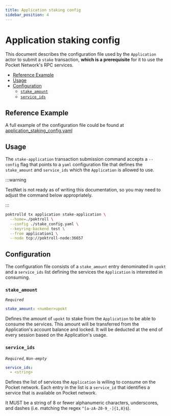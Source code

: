 ```yaml
---
title: Application staking config
sidebar_position: 4
---
```


# Application staking config <!-- omit in toc -->

This document describes the configuration file used by the `Application` actor
to submit a `stake` transaction, **which is a prerequisite** for it to use the
Pocket Network's RPC services.

- [Reference Example](#reference-example)
- [Usage](#usage)
- [Configuration](#configuration)
  - [`stake_amount`](#stake_amount)
  - [`service_ids`](#service_ids)

## Reference Example

A full example of the configuration file could be found at [application_staking_config.yaml](https://github.com/pokt-network/poktroll/tree/main/localnet/poktrolld/config/application1_stake_config.yaml)

## Usage

The `stake-application` transaction submission command accepts a `--config` flag
that points to a `yaml` configuration file that defines the `stake_amount` and
`service_ids` which the `Application` is allowed to use.

:::warning

TestNet is not ready as of writing this documentation, so you may
need to adjust the command below appropriately.

:::

```bash
poktrolld tx application stake-application \
  --home=./poktroll \
  --config ./stake_config.yaml \
  --keyring-backend test \
  --from application1 \
  --node tcp://poktroll-node:36657
```

## Configuration

The configuration file consists of a `stake_amount` entry denominated in `upokt`
and a `service_ids` list defining the services the `Application` is interested
in consuming.

### `stake_amount`

_`Required`_

```yaml
stake_amount: <number>upokt
```

Defines the amount of `upokt` to stake from the `Application` to be able to
consume the services. This amount will be transferred from the Application's
account balance and locked. It will be deducted at the end of every session
based on the Application's usage.

### `service_ids`

_`Required`_, _`Non-empty`_

```yaml
service_ids:
  - <string>
```

Defines the list of services the `Application` is willing to consume on the
Pocket network. Each entry in the list is a `service_id` that identifies a service
that is available on Pocket network.

It MUST be a string of 8 or fewer alphanumeric characters, underscores, and
dashes (i.e. matching the regex `^[a-zA-Z0-9_-]{1,8}$`).
